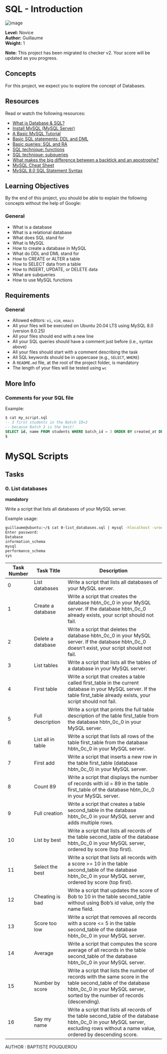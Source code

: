 # SQL - Introduction

![image](https://github.com/ghinzuka/holbertonschool-higher_level_programming/assets/102736316/68ea7090-4c9c-41dc-ac09-4857ef019749)



**Level:** Novice  
**Author:** Guillaume  
**Weight:** 1  

**Note:** This project has been migrated to checker v2. Your score will be updated as you progress.

## Concepts
For this project, we expect you to explore the concept of Databases.

## Resources
Read or watch the following resources:
- [What is Database & SQL?](#)
- [Install MySQL (MySQL Server)](#)
- [A Basic MySQL Tutorial](#)
- [Basic SQL statements: DDL and DML](#)
- [Basic queries: SQL and RA](#)
- [SQL technique: functions](#)
- [SQL technique: subqueries](#)
- [What makes the big difference between a backtick and an apostrophe?](#)
- [MySQL Cheat Sheet](#)
- [MySQL 8.0 SQL Statement Syntax](#)

## Learning Objectives
By the end of this project, you should be able to explain the following concepts without the help of Google:

### General
- What is a database
- What is a relational database
- What does SQL stand for
- What is MySQL
- How to create a database in MySQL
- What do DDL and DML stand for
- How to CREATE or ALTER a table
- How to SELECT data from a table
- How to INSERT, UPDATE, or DELETE data
- What are subqueries
- How to use MySQL functions

## Requirements

### General
- Allowed editors: `vi`, `vim`, `emacs`
- All your files will be executed on Ubuntu 20.04 LTS using MySQL 8.0 (version 8.0.25)
- All your files should end with a new line
- All your SQL queries should have a comment just before (i.e., syntax above)
- All your files should start with a comment describing the task
- All SQL keywords should be in uppercase (e.g., `SELECT`, `WHERE`)
- A `README.md` file, at the root of the project folder, is mandatory
- The length of your files will be tested using `wc`

## More Info

### Comments for your SQL file
Example:
```sql
$ cat my_script.sql
-- 3 first students in the Batch ID=3
-- because Batch 3 is the best!
SELECT id, name FROM students WHERE batch_id = 3 ORDER BY created_at DESC LIMIT 3;
$
```

# MySQL Scripts

## Tasks

### 0. List databases
**mandatory**

Write a script that lists all databases of your MySQL server.

Example usage:
```bash
guillaume@ubuntu:~/$ cat 0-list_databases.sql | mysql -hlocalhost -uroot -p
Enter password:
Database
information_schema
mysql
performance_schema
sys
```
| Task Number | Task Title               | Description                                                                                                                                                                                                                          |
|-------------|--------------------------|--------------------------------------------------------------------------------------------------------------------------------------------------------------------------------------------------------------------------------------|
| 0           | List databases           | Write a script that lists all databases of your MySQL server.                                                                                                                                                                        |
| 1           | Create a database        | Write a script that creates the database hbtn_0c_0 in your MySQL server. If the database hbtn_0c_0 already exists, your script should not fail.                                                                                   |
| 2           | Delete a database        | Write a script that deletes the database hbtn_0c_0 in your MySQL server. If the database hbtn_0c_0 doesn’t exist, your script should not fail.                                                                                     |
| 3           | List tables              | Write a script that lists all the tables of a database in your MySQL server.                                                                                                                                                         |
| 4           | First table              | Write a script that creates a table called first_table in the current database in your MySQL server. If the table first_table already exists, your script should not fail.                                                           |
| 5           | Full description         | Write a script that prints the full table description of the table first_table from the database hbtn_0c_0 in your MySQL server.                                                                                                    |
| 6           | List all in table        | Write a script that lists all rows of the table first_table from the database hbtn_0c_0 in your MySQL server.                                                                                                                        |
| 7           | First add                | Write a script that inserts a new row in the table first_table (database hbtn_0c_0) in your MySQL server.                                                                                                                             |
| 8           | Count 89                 | Write a script that displays the number of records with id = 89 in the table first_table of the database hbtn_0c_0 in your MySQL server.                                                                                             |
| 9           | Full creation            | Write a script that creates a table second_table in the database hbtn_0c_0 in your MySQL server and adds multiple rows.                                                                                                              |
| 10          | List by best             | Write a script that lists all records of the table second_table of the database hbtn_0c_0 in your MySQL server, ordered by score (top first).                                                                                       |
| 11          | Select the best          | Write a script that lists all records with a score >= 10 in the table second_table of the database hbtn_0c_0 in your MySQL server, ordered by score (top first).                                                                    |
| 12          | Cheating is bad          | Write a script that updates the score of Bob to 10 in the table second_table without using Bob’s id value, only the name field.                                                                                                      |
| 13          | Score too low            | Write a script that removes all records with a score <= 5 in the table second_table of the database hbtn_0c_0 in your MySQL server.                                                                                                   |
| 14          | Average                  | Write a script that computes the score average of all records in the table second_table of the database hbtn_0c_0 in your MySQL server.                                                                                             |
| 15          | Number by score          | Write a script that lists the number of records with the same score in the table second_table of the database hbtn_0c_0 in your MySQL server, sorted by the number of records (descending).                                        |
| 16          | Say my name              | Write a script that lists all records of the table second_table of the database hbtn_0c_0 in your MySQL server, excluding rows without a name value, ordered by descending score.                                               |

AUTHOR : BAPTISTE POUQUEROU